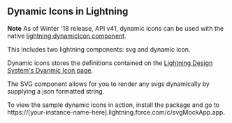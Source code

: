 ## Dynamic Icons in Lightning

**Note** As of Winter '18 release, API v41, dynamic icons can be used with the native [lightning:dynamicIcon component](https://developer.salesforce.com/docs/atlas.en-us.lightning.meta/lightning/aura_compref_lightning_dynamicIcon.htm).

This includes two lightning components: svg and dynamic icon.  

Dynamic icons stores the definitions contained on the [Lightning Design System's Dyanmic Icon page](https://lightningdesignsystem.com/components/dynamic-icons).  

The SVG component allows for you to render any svgs dynamically by supplying a json formatted string.

To view the sample dynamic icons in action, install the package and go to https://[your-instance-name-here].lightning.force.com/c/svgMockApp.app.
